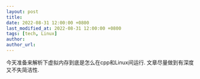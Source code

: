 ```yaml
---
layout: post
title:
date: 2022-08-31 12:00:00 +0800
last_modified_at: 2022-08-31 12:00:00 +0800
tags: [tech, Linux]
author:
author_url:
---
```

今天准备来解析下虚拟内存到底是怎么在cpp和Linux间运行. 文章尽量做到有深度又不失简洁性.

